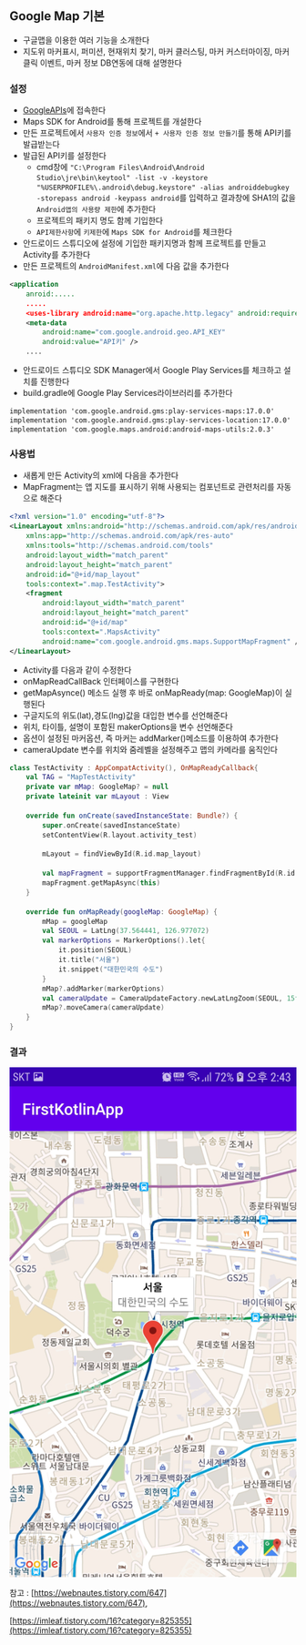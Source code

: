 ## Google Map 기본

- 구글맵을 이용한 여러 기능을 소개한다
- 지도위 마커표시, 퍼미션, 현재위치 찾기, 마커 클러스팅, 마커 커스터마이징, 마커클릭 이벤트, 마커 정보 DB연동에 대해 설명한다

### 설정
- [GoogleAPIs](https://console.developers.google.com/apis/library?folder=&organizationId=&project=spry-catcher-284006)에 접속한다
- Maps SDK for Android를 통해 프로젝트를 개설한다
- 만든 프로젝트에서 `사용자 인증 정보`에서 `+ 사용자 인증 정보 만들기`를 통해 API키를 발급받는다
- 발급된 API키를 설정한다
	- cmd창에 `"C:\Program Files\Android\Android Studio\jre\bin\keytool" -list -v -keystore "%USERPROFILE%\.android\debug.keystore" -alias androiddebugkey -storepass android -keypass android`를 입력하고 결과창에 SHA1의 값을 `Android앱의 사용량 제한`에 추가한다
	- 프로젝트의 패키지 명도 함께 기입한다
	- `API제한사항`에 `키제한`에 `Maps SDK for Android`를 체크한다
- 안드로이드 스튜디오에 설정에 기입한 패키지명과 함께 프로젝트를 만들고 Activity를 추가한다
- 만든 프로젝트의 `AndroidManifest.xml`에 다음 값을 추가한다
```xml
<application
	anroid:.....
	.....
    <uses-library android:name="org.apache.http.legacy" android:required="false"/>
	<meta-data
		android:name="com.google.android.geo.API_KEY"
		android:value="API키" />
	....
```
- 안드로이드 스튜디오 SDK Manager에서 Google Play Services를 체크하고 설치를 진행한다
- build.gradle에 Google Play Services라이브러리를 추가한다
```
implementation 'com.google.android.gms:play-services-maps:17.0.0'
implementation 'com.google.android.gms:play-services-location:17.0.0'
implementation 'com.google.maps.android:android-maps-utils:2.0.3'
```

### 사용법
- 새롭게 만든 Activity의 xml에 다음을 추가한다
- MapFragment는 앱 지도를 표시하기 위해 사용되는 컴포넌트로 관련처리를 자동으로 해준다
```xml
<?xml version="1.0" encoding="utf-8"?>
<LinearLayout xmlns:android="http://schemas.android.com/apk/res/android"
    xmlns:app="http://schemas.android.com/apk/res-auto"
    xmlns:tools="http://schemas.android.com/tools"
    android:layout_width="match_parent"
    android:layout_height="match_parent"
    android:id="@+id/map_layout"
    tools:context=".map.TestActivity">
    <fragment
        android:layout_width="match_parent"
        android:layout_height="match_parent"
        android:id="@+id/map"
        tools:context=".MapsActivity"
        android:name="com.google.android.gms.maps.SupportMapFragment" />
</LinearLayout>
```
- Activity를 다음과 같이 수정한다
- onMapReadCallBack 인터페이스를 구현한다
- getMapAsynce() 메소드 실행 후 바로 onMapReady(map: GoogleMap)이 실행된다
- 구글지도의 위도(lat),경도(lng)값을 대입한 변수를 선언해준다
- 위치, 타이틀, 설명이 포함된 makerOptions을 변수 선언해준다
- 옵션이 설정된 마커옵션, 즉 마커는 addMarker()메소드를 이용하여 추가한다
- cameraUpdate 변수를 위치와 줌레벨을 설정해주고 맵의 카메라를 움직인다
```kotlin
class TestActivity : AppCompatActivity(), OnMapReadyCallback{
    val TAG = "MapTestActivity"
    private var mMap: GoogleMap? = null
	private lateinit var mLayout : View
    
    override fun onCreate(savedInstanceState: Bundle?) {
        super.onCreate(savedInstanceState)
        setContentView(R.layout.activity_test)

        mLayout = findViewById(R.id.map_layout)

        val mapFragment = supportFragmentManager.findFragmentById(R.id.map) as SupportMapFragment
        mapFragment.getMapAsync(this)
    }
    
	override fun onMapReady(googleMap: GoogleMap) {
		mMap = googleMap
        val SEOUL = LatLng(37.564441, 126.977072)
        val markerOptions = MarkerOptions().let{
			it.position(SEOUL)
            it.title("서울")
            it.snippet("대한민국의 수도")
        }
        mMap?.addMarker(markerOptions)
        val cameraUpdate = CameraUpdateFactory.newLatLngZoom(SEOUL, 15f)
        mMap?.moveCamera(cameraUpdate)
	}
}
```

### 결과

![구글맵기본](image/구글맵기본.JPG)



참고 : [https://webnautes.tistory.com/647](https://webnautes.tistory.com/647),

 [https://imleaf.tistory.com/16?category=825355](https://imleaf.tistory.com/16?category=825355)


































































